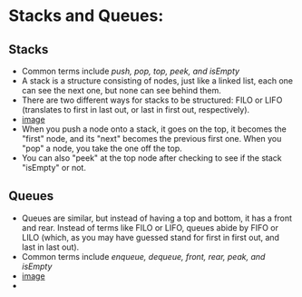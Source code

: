 # Stacks and Queues:

## Stacks
  - Common terms include *push, pop, top, peek, and isEmpty*
  - A stack is a structure consisting of nodes, just like a linked list, each one can see the next one, but none can see behind them.
  - There are two different ways for stacks to be structured: FILO or LIFO (translates to first in last out, or last in first out, respectively).
  - [image](github.io/common_curriculum/data_structures_and_algorithms/Code_401/class-10/resources/images/stack1.PNG)
  - When you push a node onto a stack, it goes on the top, it becomes the "first" node, and its "next" becomes the previous first one. When you "pop" a node, you take the one off the top.
  - You can also "peek" at the top node after checking to see if the stack "isEmpty" or not.
## Queues
  - Queues are similar, but instead of having a top and bottom, it has a front and rear. Instead of terms like FILO or LIFO, queues abide by FIFO or LILO (which, as you may have guessed stand for first in first out, and last in last out). 
  - Common terms include *enqueue, dequeue, front, rear, peak, and isEmpty*
  - [image](github.io/common_curriculum/data_structures_and_algorithms/Code_401/class-10/resources/images/Queue.PNG)
  - 
